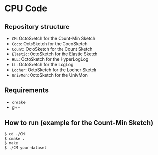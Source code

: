CPU Code
============

Repository structure
--------------------
- `CM`: OctoSketch for the Count-Min Sketch
- `Coco`: OctoSketch for the CocoSketch
- `Count`: OctoSketch for the Count Sketch
- `Elastic`: OctoSketch for the Elastic Sketch
- `HLL`: OctoSketch for the HyperLogLog
- `LL`: OctoSketch for the LogLog
- `Locher`: OctoSketch for the Locher Sketch
- `UnivMon`: OctoSketch for the UnivMon

Requirements
-------
- cmake
- g++

How to run (example for the Count-Min Sketch)
-------
```bash
$ cd ./CM
$ cmake .
$ make
$ ./CM your-dataset
```
